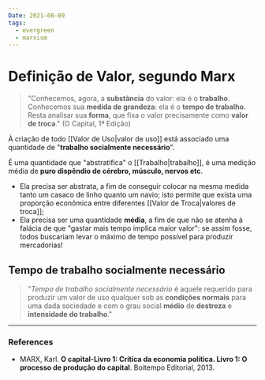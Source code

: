 ```yaml
---
Date: 2021-08-09
tags:
  - evergreen
  - marxism
---
```

# Definição de Valor, segundo Marx
> "Conhecemos, agora, a **substância** do valor: ela é o **trabalho**.
> Conhecemos sua **medida de grandeza**: ela é o **tempo de trabalho**.
> Resta analisar sua **forma**, que fixa o valor precisamente como **valor de troca**." (O Capital, 1ª Edição)

À criação de todo [[Valor de Uso|valor de uso]] está associado uma quantidade de "**trabalho socialmente necessário**". 

É uma quantidade que "abstratifica" o [[Trabalho|trabalho]], é uma medição média de **puro dispêndio de cérebro, músculo, nervos etc**. 
* Ela precisa ser abstrata, a fim de conseguir colocar na mesma medida tanto um casaco de linho quanto um navio; isto permite que exista uma proporção econômica entre diferentes [[Valor de Troca|valores de troca]]; 
* Ela precisa ser uma quantidade **média**, a fim de que não se atenha à falácia de que "gastar mais tempo implica maior valor": se assim fosse, todos buscariam levar o máximo de tempo possível para produzir mercadorias!

## Tempo de trabalho socialmente necessário
> "*Tempo de trabalho socialmente necessário* é aquele requerido para produzir um valor de uso qualquer sob as **condições normais** para uma dada sociedade e com o grau social **médio** de **destreza** e **intensidade do trabalho**."


---
### References
- MARX, Karl. **O capital-Livro 1: Crítica da economia política. Livro 1: O processo de produção do capital**. Boitempo Editorial, 2013.